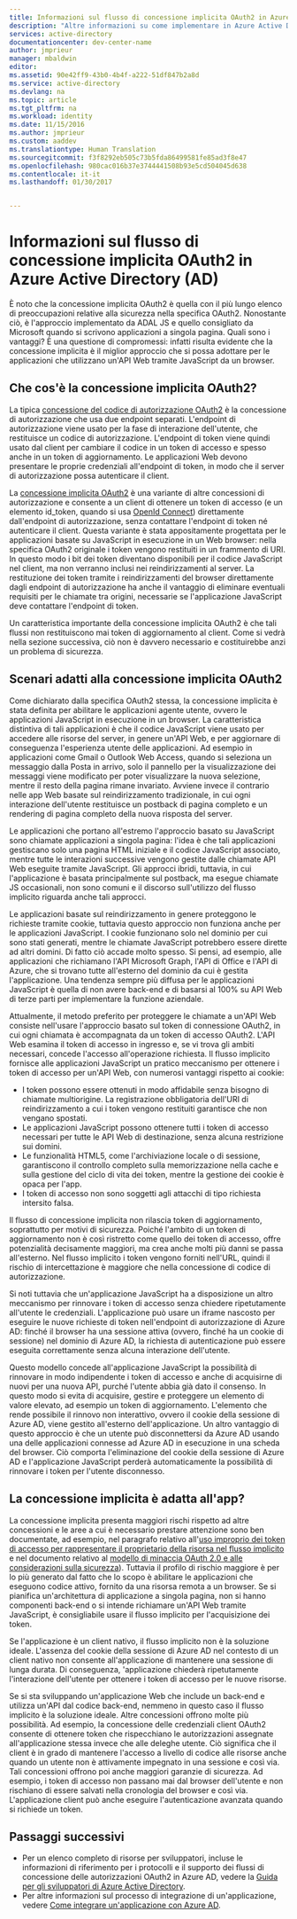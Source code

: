 ```yaml
---
title: Informazioni sul flusso di concessione implicita OAuth2 in Azure Active Directory | Documentazione Microsoft
description: "Altre informazioni su come implementare in Azure Active Directory il flusso di concessione implicita OAuth2 e stabilire se è adatto all'applicazione."
services: active-directory
documentationcenter: dev-center-name
author: jmprieur
manager: mbaldwin
editor: 
ms.assetid: 90e42ff9-43b0-4b4f-a222-51df847b2a8d
ms.service: active-directory
ms.devlang: na
ms.topic: article
ms.tgt_pltfrm: na
ms.workload: identity
ms.date: 11/15/2016
ms.author: jmprieur
ms.custom: aaddev
ms.translationtype: Human Translation
ms.sourcegitcommit: f3f8292eb505c73b5fda86499581fe85ad3f8e47
ms.openlocfilehash: 980cac016b37e3744441508b93e5cd504045d638
ms.contentlocale: it-it
ms.lasthandoff: 01/30/2017


---
```

# <a name="understanding-the-oauth2-implicit-grant-flow-in-azure-active-directory-ad"></a>Informazioni sul flusso di concessione implicita OAuth2 in Azure Active Directory (AD)
È noto che la concessione implicita OAuth2 è quella con il più lungo elenco di preoccupazioni relative alla sicurezza nella specifica OAuth2. Nonostante ciò, è l'approccio implementato da ADAL JS e quello consigliato da Microsoft quando si scrivono applicazioni a singola pagina. Quali sono i vantaggi? È una questione di compromessi: infatti risulta evidente che la concessione implicita è il miglior approccio che si possa adottare per le applicazioni che utilizzano un'API Web tramite JavaScript da un browser.

## <a name="what-is-the-oauth2-implicit-grant"></a>Che cos'è la concessione implicita OAuth2?
La tipica [concessione del codice di autorizzazione OAuth2](https://tools.ietf.org/html/rfc6749#section-1.3.1) è la concessione di autorizzazione che usa due endpoint separati. L'endpoint di autorizzazione viene usato per la fase di interazione dell'utente, che restituisce un codice di autorizzazione. L'endpoint di token viene quindi usato dal client per cambiare il codice in un token di accesso e spesso anche in un token di aggiornamento. Le applicazioni Web devono presentare le proprie credenziali all'endpoint di token, in modo che il server di autorizzazione possa autenticare il client.

La [concessione implicita OAuth2](https://tools.ietf.org/html/rfc6749#section-1.3.2) è una variante di altre concessioni di autorizzazione e consente a un client di ottenere un token di accesso (e un elemento id_token, quando si usa [OpenId Connect](http://openid.net/specs/openid-connect-core-1_0.html)) direttamente dall'endpoint di autorizzazione, senza contattare l'endpoint di token né autenticare il client. Questa variante è stata appositamente progettata per le applicazioni basate su JavaScript in esecuzione in un Web browser: nella specifica OAuth2 originale i token vengono restituiti in un frammento di URI. In questo modo i bit dei token diventano disponibili per il codice JavaScript nel client, ma non verranno inclusi nei reindirizzamenti al server. La restituzione dei token tramite i reindirizzamenti del browser direttamente dagli endpoint di autorizzazione ha anche il vantaggio di eliminare eventuali requisiti per le chiamate tra origini, necessarie se l'applicazione JavaScript deve contattare l'endpoint di token.

Un caratteristica importante della concessione implicita OAuth2 è che tali flussi non restituiscono mai token di aggiornamento al client. Come si vedrà nella sezione successiva, ciò non è davvero necessario e costituirebbe anzi un problema di sicurezza.

## <a name="suitable-scenarios-for-the-oauth2-implicit-grant"></a>Scenari adatti alla concessione implicita OAuth2
Come dichiarato dalla specifica OAuth2 stessa, la concessione implicita è stata definita per abilitare le applicazioni agente utente, ovvero le applicazioni JavaScript in esecuzione in un browser. La caratteristica distintiva di tali applicazioni è che il codice JavaScript viene usato per accedere alle risorse del server, in genere un'API Web, e per aggiornare di conseguenza l'esperienza utente delle applicazioni. Ad esempio in applicazioni come Gmail o Outlook Web Access, quando si seleziona un messaggio dalla Posta in arrivo, solo il pannello per la visualizzazione dei messaggi viene modificato per poter visualizzare la nuova selezione, mentre il resto della pagina rimane invariato. Avviene invece il contrario nelle app Web basate sul reindirizzamento tradizionale, in cui ogni interazione dell'utente restituisce un postback di pagina completo e un rendering di pagina completo della nuova risposta del server.

Le applicazioni che portano all'estremo l'approccio basato su JavaScript sono chiamate applicazioni a singola pagina: l'idea è che tali applicazioni gestiscano solo una pagina HTML iniziale e il codice JavaScript associato, mentre tutte le interazioni successive vengono gestite dalle chiamate API Web eseguite tramite JavaScript. Gli approcci ibridi, tuttavia, in cui l'applicazione è basata principalmente sul postback, ma esegue chiamate JS occasionali, non sono comuni e il discorso sull'utilizzo del flusso implicito riguarda anche tali approcci.

Le applicazioni basate sul reindirizzamento in genere proteggono le richieste tramite cookie, tuttavia questo approccio non funziona anche per le applicazioni JavaScript. I cookie funzionano solo nel dominio per cui sono stati generati, mentre le chiamate JavaScript potrebbero essere dirette ad altri domini. Di fatto ciò accade molto spesso. Si pensi, ad esempio, alle applicazioni che richiamano l'API Microsoft Graph, l'API di Office e l'API di Azure, che si trovano tutte all'esterno del dominio da cui è gestita l'applicazione. Una tendenza sempre più diffusa per le applicazioni JavaScript è quella di non avere back-end e di basarsi al 100% su API Web di terze parti per implementare la funzione aziendale.

Attualmente, il metodo preferito per proteggere le chiamate a un'API Web consiste nell'usare l'approccio basato sul token di connessione OAuth2, in cui ogni chiamata è accompagnata da un token di accesso OAuth2. L'API Web esamina il token di accesso in ingresso e, se vi trova gli ambiti necessari, concede l'accesso all'operazione richiesta. Il flusso implicito fornisce alle applicazioni JavaScript un pratico meccanismo per ottenere i token di accesso per un'API Web, con numerosi vantaggi rispetto ai cookie:

* I token possono essere ottenuti in modo affidabile senza bisogno di chiamate multiorigine. La registrazione obbligatoria dell'URI di reindirizzamento a cui i token vengono restituiti garantisce che non vengano spostati.
* Le applicazioni JavaScript possono ottenere tutti i token di accesso necessari per tutte le API Web di destinazione, senza alcuna restrizione sui domini.
* Le funzionalità HTML5, come l'archiviazione locale o di sessione, garantiscono il controllo completo sulla memorizzazione nella cache e sulla gestione del ciclo di vita dei token, mentre la gestione dei cookie è opaca per l'app.
* I token di accesso non sono soggetti agli attacchi di tipo richiesta intersito falsa.

Il flusso di concessione implicita non rilascia token di aggiornamento, soprattutto per motivi di sicurezza. Poiché l'ambito di un token di aggiornamento non è così ristretto come quello dei token di accesso, offre potenzialità decisamente maggiori, ma crea anche molti più danni se passa all'esterno. Nel flusso implicito i token vengono forniti nell'URL, quindi il rischio di intercettazione è maggiore che nella concessione di codice di autorizzazione.

Si noti tuttavia che un'applicazione JavaScript ha a disposizione un altro meccanismo per rinnovare i token di accesso senza chiedere ripetutamente all'utente le credenziali. L'applicazione può usare un iframe nascosto per eseguire le nuove richieste di token nell'endpoint di autorizzazione di Azure AD: finché il browser ha una sessione attiva (ovvero, finché ha un cookie di sessione) nel dominio di Azure AD, la richiesta di autenticazione può essere eseguita correttamente senza alcuna interazione dell'utente.

Questo modello concede all'applicazione JavaScript la possibilità di rinnovare in modo indipendente i token di accesso e anche di acquisirne di nuovi per una nuova API, purché l'utente abbia già dato il consenso. In questo modo si evita di acquisire, gestire e proteggere un elemento di valore elevato, ad esempio un token di aggiornamento. L'elemento che rende possibile il rinnovo non interattivo, ovvero il cookie della sessione di Azure AD, viene gestito all'esterno dell'applicazione. Un altro vantaggio di questo approccio è che un utente può disconnettersi da Azure AD usando una delle applicazioni connesse ad Azure AD in esecuzione in una scheda del browser. Ciò comporta l'eliminazione del cookie della sessione di Azure AD e l'applicazione JavaScript perderà automaticamente la possibilità di rinnovare i token per l'utente disconnesso.

## <a name="is-the-implicit-grant-suitable-for-my-app"></a>La concessione implicita è adatta all'app?
La concessione implicita presenta maggiori rischi rispetto ad altre concessioni e le aree a cui è necessario prestare attenzione sono ben documentate, ad esempio, nel paragrafo relativo all'[uso improprio dei token di accesso per rappresentare il proprietario della risorsa nel flusso implicito][OAuth2-Spec-Implicit-Misuse] e nel documento relativo al [modello di minaccia OAuth 2.0 e alle considerazioni sulla sicurezza][OAuth2-Threat-Model-And-Security-Implications]). Tuttavia il profilo di rischio maggiore è per lo più generato dal fatto che lo scopo è abilitare le applicazioni che eseguono codice attivo, fornito da una risorsa remota a un browser. Se si pianifica un'architettura di applicazione a singola pagina, non si hanno componenti back-end o si intende richiamare un'API Web tramite JavaScript, è consigliabile usare il flusso implicito per l'acquisizione dei token.

Se l'applicazione è un client nativo, il flusso implicito non è la soluzione ideale. L'assenza del cookie della sessione di Azure AD nel contesto di un client nativo non consente all'applicazione di mantenere una sessione di lunga durata. Di conseguenza, 'applicazione chiederà ripetutamente l'interazione dell'utente per ottenere i token di accesso per le nuove risorse.

Se si sta sviluppando un'applicazione Web che include un back-end e utilizza un'API dal codice back-end, nemmeno in questo caso il flusso implicito è la soluzione ideale. Altre concessioni offrono molte più possibilità. Ad esempio, la concessione delle credenziali client OAuth2 consente di ottenere token che rispecchiano le autorizzazioni assegnate all'applicazione stessa invece che alle deleghe utente. Ciò significa che il client è in grado di mantenere l'accesso a livello di codice alle risorse anche quando un utente non è attivamente impegnato in una sessione e così via. Tali concessioni offrono poi anche maggiori garanzie di sicurezza. Ad esempio, i token di accesso non passano mai dal browser dell'utente e non rischiano di essere salvati nella cronologia del browser e così via. L'applicazione client può anche eseguire l'autenticazione avanzata quando si richiede un token.

## <a name="next-steps"></a>Passaggi successivi
* Per un elenco completo di risorse per sviluppatori, incluse le informazioni di riferimento per i protocolli e il supporto dei flussi di concessione delle autorizzazioni OAuth2 in Azure AD, vedere la [Guida per gli sviluppatori di Azure Active Directory][AAD-Developers-Guide].
* Per altre informazioni sul processo di integrazione di un'applicazione, vedere [Come integrare un'applicazione con Azure AD][ACOM-How-To-Integrate].

<!--Image references-->

<!--Reference style links in use-->
[AAD-Developers-Guide]: active-directory-developers-guide.md
[ACOM-How-And-Why-Apps-Added-To-AAD]: active-directory-how-applications-are-added.md
[ACOM-How-To-Integrate]: active-directory-how-to-integrate.md
[OAuth2-Spec-Implicit-Misuse]: https://tools.ietf.org/html/rfc6749#section-10.16
[OAuth2-Threat-Model-And-Security-Implications]: https://tools.ietf.org/html/rfc6819

